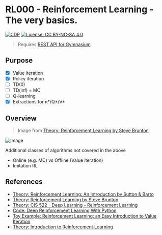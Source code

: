 # RL000 - Reinforcement Learning - The very basics.

[![CDP](https://github.com/unrenormalizable/rl000/actions/workflows/cdp.yml/badge.svg)](https://github.com/unrenormalizable/rl000/actions/workflows/cdp.yml) [![License: CC BY-NC-SA 4.0](https://img.shields.io/badge/License-CC%20BY--NC--SA%204.0-lightgrey.svg?label=license)](https://creativecommons.org/licenses/by-nc-sa/4.0/)

> Requires [REST API for Gymnasium](https://github.com/unrenormalizable/gymnasium-http-api/blob/master/gym_http_server.py)

## Purpose

- [x] Value iteration
- [x] Policy iteration
- [ ] TD(0)
- [ ] TD(inf) = MC
- [ ] Q-learning
- [x] Extractions for π\*/Q\*/V\*

## Overview

> Image from [Theory: Reinforcement Learning by Steve Brunton](https://www.youtube.com/watch?v=0MNVhXEX9to&list=PLMrJAkhIeNNQe1JXNvaFvURxGY4gE9k74)

![image](https://github.com/unrenormalizable/gymnasium-http-api/assets/152241361/932a7306-2020-4f91-b9d1-de91c352e956)

Additional classes of algorithms not covered in the above
- Online (e.g. MC) vs Offline (Value iteration)
- Imitation RL

## References

- [Theory: Reinforcement Learning: An Introduction by Sutton & Barto](https://lcalem.github.io/blog/2018/09/22/sutton-index)
- [Theory: Reinforcement Learning by Steve Brunton](https://www.youtube.com/watch?v=0MNVhXEX9to&list=PLMrJAkhIeNNQe1JXNvaFvURxGY4gE9k74)
- [Theory: CIS 522 - Deep Learning - Reinforcement Learning](https://www.youtube.com/watch?v=oJo0jb_h2sM&list=PLYgyoWurxA_8ePNUuTLDtMvzyf-YW7im2)
- [Code: Deep Reinforcement Learning With Python](https://github.com/sudharsan13296/Deep-Reinforcement-Learning-With-Python)
- [Toy Example: Reinforcement Learning: an Easy Introduction to Value Iteration](https://towardsdatascience.com/reinforcement-learning-an-easy-introduction-to-value-iteration-e4cfe0731fd5)
- [Theory: Introduction to Reinforcement Learning](https://gibberblot.github.io/rl-notes/intro.html)
